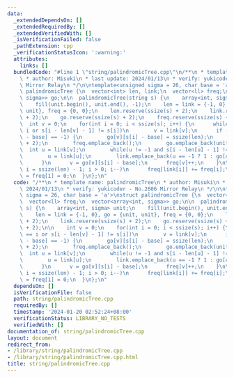 ```yaml
---
data:
  _extendedDependsOn: []
  _extendedRequiredBy: []
  _extendedVerifiedWith: []
  _isVerificationFailed: false
  _pathExtension: cpp
  _verificationStatusIcon: ':warning:'
  attributes:
    links: []
  bundledCode: "#line 1 \"string/palindromicTree.cpp\"\n/**\n * template name: palindromicTree\n\
    \ * author: Misuki\n * last update: 2024/01/13\n * verify: yukicoder - No.2606\
    \ Mirror Relay\n */\n\ntemplate<unsigned sigma = 26, char base = 'a'>\nstruct\
    \ palindromicTree {\n  vector<int> len, link;\n  vector<ll> freq;\n  vector<array<int,\
    \ sigma>> go;\n\n  palindromicTree(string s) {\n    array<int, sigma> unit;\n\
    \    fill(unit.begin(), unit.end(), -1);\n    len = link = {-1, 0}, go = {unit,\
    \ unit}, freq = {0, 0};\n    len.reserve(ssize(s) + 2);\n    link.reserve(ssize(s)\
    \ + 2);\n    go.reserve(ssize(s) + 2);\n    freq.reserve(ssize(s) + 2);\n\n  \
    \  int v = 0;\n    for(int i = 0; i < ssize(s); i++) {\n      while(len[v] ==\
    \ i or s[i - len[v] - 1] != s[i])\n        v = link[v];\n      if (go[v][s[i]\
    \ - base] == -1) {\n        go[v][s[i] - base] = ssize(len);\n        len.emplace_back(len[v]\
    \ + 2);\n        freq.emplace_back();\n        go.emplace_back(unit);\n      \
    \  int u = link[v];\n        while(u != -1 and s[i - len[u] - 1] != s[i])\n  \
    \        u = link[u];\n        link.emplace_back(u == -1 ? 1 : go[u][s[i] - base]);\n\
    \      }\n      v = go[v][s[i] - base];\n      freq[v]++;\n    }\n\n    for(int\
    \ i = ssize(len) - 1; i > 0; i--)\n      freq[link[i]] += freq[i];\n    freq[0]\
    \ = freq[1] = 0;\n  }\n};\n"
  code: "/**\n * template name: palindromicTree\n * author: Misuki\n * last update:\
    \ 2024/01/13\n * verify: yukicoder - No.2606 Mirror Relay\n */\n\ntemplate<unsigned\
    \ sigma = 26, char base = 'a'>\nstruct palindromicTree {\n  vector<int> len, link;\n\
    \  vector<ll> freq;\n  vector<array<int, sigma>> go;\n\n  palindromicTree(string\
    \ s) {\n    array<int, sigma> unit;\n    fill(unit.begin(), unit.end(), -1);\n\
    \    len = link = {-1, 0}, go = {unit, unit}, freq = {0, 0};\n    len.reserve(ssize(s)\
    \ + 2);\n    link.reserve(ssize(s) + 2);\n    go.reserve(ssize(s) + 2);\n    freq.reserve(ssize(s)\
    \ + 2);\n\n    int v = 0;\n    for(int i = 0; i < ssize(s); i++) {\n      while(len[v]\
    \ == i or s[i - len[v] - 1] != s[i])\n        v = link[v];\n      if (go[v][s[i]\
    \ - base] == -1) {\n        go[v][s[i] - base] = ssize(len);\n        len.emplace_back(len[v]\
    \ + 2);\n        freq.emplace_back();\n        go.emplace_back(unit);\n      \
    \  int u = link[v];\n        while(u != -1 and s[i - len[u] - 1] != s[i])\n  \
    \        u = link[u];\n        link.emplace_back(u == -1 ? 1 : go[u][s[i] - base]);\n\
    \      }\n      v = go[v][s[i] - base];\n      freq[v]++;\n    }\n\n    for(int\
    \ i = ssize(len) - 1; i > 0; i--)\n      freq[link[i]] += freq[i];\n    freq[0]\
    \ = freq[1] = 0;\n  }\n};\n"
  dependsOn: []
  isVerificationFile: false
  path: string/palindromicTree.cpp
  requiredBy: []
  timestamp: '2024-01-20 02:52:24+08:00'
  verificationStatus: LIBRARY_NO_TESTS
  verifiedWith: []
documentation_of: string/palindromicTree.cpp
layout: document
redirect_from:
- /library/string/palindromicTree.cpp
- /library/string/palindromicTree.cpp.html
title: string/palindromicTree.cpp
---
```

